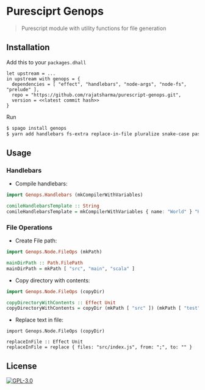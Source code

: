 # Puresciprt Genops

> Purescript module with utility functions for file generation

## Installation

Add this to your `packages.dhall`

```dhall
let upstream = ...
in upstream with genops = {
  dependencies = [ "effect", "handlebars", "node-args", "node-fs", "prelude" ],
  repo = "https://github.com/rajatsharma/purescript-genops.git",
  version = <<latest commit hash>>
}
```

Run

```sh
$ spago install genops
$ yarn add handlebars fs-extra replace-in-file pluralize snake-case pascal-case constant-case
```

## Usage

### Handlebars

- Compile handlebars:


```haskell
import Genops.Handlebars (mkCompilerWithVariables)

comileHandlebarsTemplate :: String
comileHandlebarsTemplate = mkCompilerWithVariables { name: "World" } "Hello, {{name}}!" // "Hello, World"
```

### File Operations

- Create File path:

```haskell
import Genops.Node.FileOps (mkPath)

mainDirPath :: Path.FilePath
mainDirPath = mkPath [ "src", "main", "scala" ]
```

- Copy directory with contents:

```haskell
import Genops.Node.FileOps (copyDir)

copyDirectoryWithContents :: Effect Unit
copyDirectoryWithContents = copyDir (mkPath [ "src" ]) (mkPath [ "test" ])
```

- Replace text in file:

```
import Genops.Node.FileOps (copyDir)

replaceInFile :: Effect Unit
replaceInFile = replace { files: "src/index.js", from: ";", to: "" }
```

## License

[![GPL-3.0](https://img.shields.io/badge/-GPL3-black?style=flat-square)](/COPYING)
